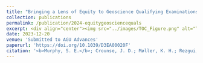 ```yaml
---
title: "Bringing a Lens of Equity to Geoscience Qualifying Examinations"
collection: publications
permalink: /publication/2024-equitygeosciencequals
excerpt: <div align="center"><img src="../images/TOC_Figure.png" alt="Table of Contents Figure" width="50%" height="50%">
date: 2023-12-20
venue: 'Submitted to AGU Advances'
paperurl: 'https://doi.org/10.1039/D3EA00020F'
citation: '<b>Murphy, S. E.</b>; Crounse, J. D.; Møller, K. H.; Rezgui, S. P.; Hafeman, N. J.; Park, J.; Kjaergaard, H. G.; Stoltz, B. M.; Wennberg, P. O. <i>Accretion Product Formation in the Self-Reaction of Ethene-Derived Hydroxy Peroxy Radicals.</i> Environ. Sci.: Atmos. 2023.'
---
```



